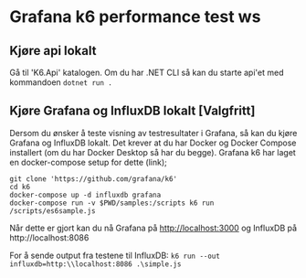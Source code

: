 # Grafana k6 performance test ws

## Kjøre api lokalt

Gå til 'K6.Api' katalogen. Om du har .NET CLI så kan du starte api'et med kommandoen `dotnet run .`


## Kjøre Grafana og InfluxDB lokalt [Valgfritt]

Dersom du ønsker å teste visning av testresultater i Grafana, så kan du kjøre Grafana og InfluxDB lokalt. Det krever at du har Docker og Docker Compose installert (om du har Docker Desktop så har du begge).
Grafana k6 har laget en docker-compose setup for dette (link);

```
git clone 'https://github.com/grafana/k6'
cd k6
docker-compose up -d influxdb grafana
docker-compose run -v $PWD/samples:/scripts k6 run /scripts/es6sample.js
```

Når dette er gjort kan du nå Grafana på [http://localhost:3000](http://localhost:3000 "Grafana") og InfluxDB på http://localhost:8086

For å sende output fra testene til InfluxDB:
`k6 run --out influxdb=http:\\localhost:8086 .\simple.js`
